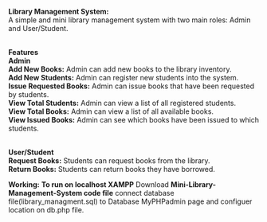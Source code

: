 **Library Management System:**<br>
A simple and mini library management system with two main roles: Admin and User/Student.<br><br>

**Features**<br>
**Admin**<br>
**Add New Books:** Admin can add new books to the library inventory.<br>
**Add New Students:** Admin can register new students into the system.<br>
**Issue Requested Books:** Admin can issue books that have been requested by students.<br>
**View Total Students:** Admin can view a list of all registered students.<br>
**View Total Books:** Admin can view a list of all available books.<br>
**View Issued Books:** Admin can see which books have been issued to which students.<br><br>

**User/Student**<br>
**Request Books:** Students can request books from the library.<br>
**Return Books:** Students can return books they have borrowed.<br>

**Working:**
**To run on localhost XAMPP**
Download **Mini-Library-Management-System code file** connect database file(library_managment.sql) to Database MyPHPadmin page and configuer location on db.php file. 
